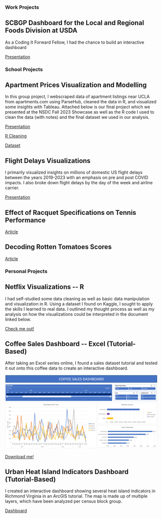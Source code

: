 ### Work Projects

## SCBGP Dashboard for the Local and Regional Foods Division at USDA

As a Coding It Forward Fellow, I had the chance to build an interactive dashboard 

[Presentation](https://github.com/codingitforward/fellowship2024/blob/main/Stella_Koh.pdf)


### School Projects

## Apartment Prices Visualization and Modelling

In this group project, I webscraped data of apartment listings near UCLA from apartments.com using ParseHub, cleaned the data in R, and visualized some insights with Tableau. 
Attached below is our final project which we presented at the NSDC Fall 2023 Showcase as well as the R code I used to clean the data (with notes) and the final dataset we used in our analysis.

[Presentation](https://github.com/stel-ls/sk_portfolio/blob/cff86a2a6fc7f24187f9547bb8d3b20127c29f1b/NSDC%20Project/Bruin%20Apartment%20Finder%20Presentation.pdf)

[R Cleaning](https://github.com/stel-ls/sk_portfolio/blob/fc90d6f4c8ab537141b47ab96bd419e36fa577b3/NSDC%20Project/Data%20Cleaning.R)

[Dataset](https://github.com/stel-ls/sk_portfolio/blob/30269d33befa5da10762483432903371d1729e59/NSDC%20Project/Apartment%20Dataset.tsv)


## Flight Delays Visualizations

I primarily visualized insights on millions of domestic US flight delays between the years 2019-2023 with an emphasis on pre and post COVID impacts. I also broke down flight delays by the day of the week and airline carrier.

[Presentation](https://github.com/stel-ls/sk_portfolio/blob/1e6c1c8f623ceebdac36950f8ea8e0033b6dcb9b/NSDC%20Project/Revised%20W24%20-%20NSDC%20Presentation.pdf)

## Effect of Racquet Specifications on Tennis Performance

[Article](https://www.bruinsportsanalytics.com/post/raquet-specifications)

## Decoding Rotten Tomatoes Scores

[Article](https://ucladatares.medium.com/decoding-rotten-tomatoes-scores-f4c58b0886c3)


### Personal Projects

## Netflix Visualizations -- R 

I had self-studied some data cleaning as well as basic data manipulation and visualization in R. Using a dataset I found on Kaggle, I sought to apply the skills I learned to real data. I outlined my thought process as well as my analysis on how the visualizations could be interpreted in the document linked below.

[Check me out!](http://rpubs.com/stel-ls/1101790)

## Coffee Sales Dashboard -- Excel (Tutorial-Based)

After taking an Excel series online, I found a sales dataset tutorial and tested it out onto this coffee data to create an interactive dashboard.

![image](https://github.com/stel-ls/sk_portfolio/blob/main/Coffee%20Sales/Interactive%20Dashboard%201%20-%20QuickView.png)

[Download me!](https://github.com/stel-ls/sk_portfolio/blob/45eb5570816b5140cf39cb6165c0b80549f7f67b/Coffee%20Sales/Interactive%20Dashboard%201%20-%20Coffee%20Orders.xlsx)


## Urban Heat Island Indicators Dashboard (Tutorial-Based)

I created an interactive dashboard showing several heat island indicators in Richmond Virginia in an ArcGIS tutorial. The map is made up of multiple layers, which have been analyzed per census block group.

[Dashboard](https://www.arcgis.com/apps/dashboards/73ea38af36d2468c97bc3293d7b21698)

